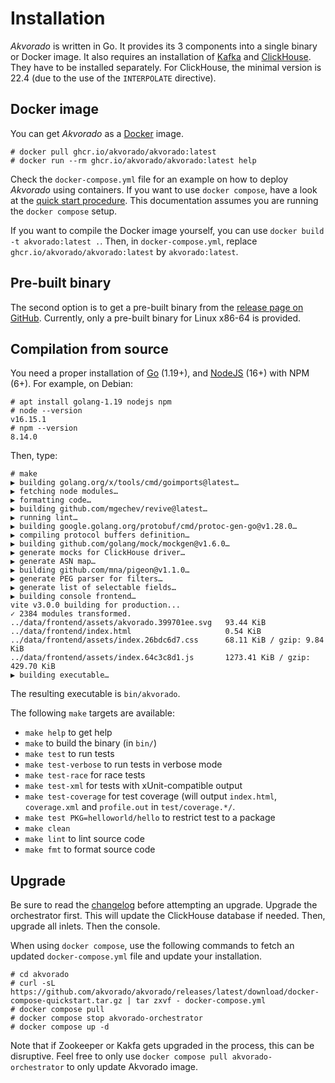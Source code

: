 # Installation

*Akvorado* is written in Go. It provides its 3 components into a
single binary or Docker image. It also requires an installation of
[Kafka](https://kafka.apache.org/quickstart) and
[ClickHouse](https://clickhouse.com/docs/en/getting-started/install/).
They have to be installed separately. For ClickHouse, the minimal
version is 22.4 (due to the use of the `INTERPOLATE` directive).

## Docker image

You can get *Akvorado* as a
[Docker](https://docs.docker.com/get-docker) image.

```console
# docker pull ghcr.io/akvorado/akvorado:latest
# docker run --rm ghcr.io/akvorado/akvorado:latest help
```

Check the `docker-compose.yml` file for an example on how to deploy *Akvorado*
using containers. If you want to use `docker compose`, have a look at the [quick
start procedure](00-intro.md#quick-start). This documentation assumes you are
running the `docker compose` setup.

If you want to compile the Docker image yourself, you can use `docker build -t
akvorado:latest .`. Then, in `docker-compose.yml`, replace
`ghcr.io/akvorado/akvorado:latest` by `akvorado:latest`.

## Pre-built binary

The second option is to get a pre-built binary from the [release page
on GitHub](https://github.com/akvorado/akvorado/releases).
Currently, only a pre-built binary for Linux x86-64 is provided.

## Compilation from source

You need a proper installation of [Go](https://go.dev/doc/install) (1.19+), and
[NodeJS](https://nodejs.org/en/download/) (16+) with NPM (6+). For example, on
Debian:

```console
# apt install golang-1.19 nodejs npm
# node --version
v16.15.1
# npm --version
8.14.0
```

Then, type:

```console
# make
▶ building golang.org/x/tools/cmd/goimports@latest…
▶ fetching node modules…
▶ formatting code…
▶ building github.com/mgechev/revive@latest…
▶ running lint…
▶ building google.golang.org/protobuf/cmd/protoc-gen-go@v1.28.0…
▶ compiling protocol buffers definition…
▶ building github.com/golang/mock/mockgen@v1.6.0…
▶ generate mocks for ClickHouse driver…
▶ generate ASN map…
▶ building github.com/mna/pigeon@v1.1.0…
▶ generate PEG parser for filters…
▶ generate list of selectable fields…
▶ building console frontend…
vite v3.0.0 building for production...
✓ 2384 modules transformed.
../data/frontend/assets/akvorado.399701ee.svg   93.44 KiB
../data/frontend/index.html                     0.54 KiB
../data/frontend/assets/index.26bdc6d7.css      68.11 KiB / gzip: 9.84 KiB
../data/frontend/assets/index.64c3c8d1.js       1273.41 KiB / gzip: 429.70 KiB
▶ building executable…
```

The resulting executable is `bin/akvorado`.

The following `make` targets are available:

- `make help` to get help
- `make` to build the binary (in `bin/`)
- `make test` to run tests
- `make test-verbose` to run tests in verbose mode
- `make test-race` for race tests
- `make test-xml` for tests with xUnit-compatible output
- `make test-coverage` for test coverage (will output `index.html`,
  `coverage.xml` and `profile.out` in `test/coverage.*/`.
- `make test PKG=helloworld/hello` to restrict test to a package
- `make clean`
- `make lint` to lint source code
- `make fmt` to format source code

## Upgrade

Be sure to read the [changelog](99-changelog.md) before attempting an upgrade.
Upgrade the orchestrator first. This will update the ClickHouse database if
needed. Then, upgrade all inlets. Then the console.

When using `docker compose`, use the following commands to fetch an updated
`docker-compose.yml` file and update your installation.

```console
# cd akvorado
# curl -sL https://github.com/akvorado/akvorado/releases/latest/download/docker-compose-quickstart.tar.gz | tar zxvf - docker-compose.yml
# docker compose pull
# docker compose stop akvorado-orchestrator
# docker compose up -d
```

Note that if Zookeeper or Kakfa gets upgraded in the process, this can be
disruptive. Feel free to only use `docker compose pull akvorado-orchestrator` to
only update Akvorado image.
